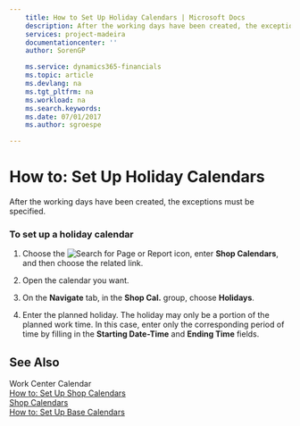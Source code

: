 ```yaml
---
    title: How to Set Up Holiday Calendars | Microsoft Docs
    description: After the working days have been created, the exceptions must be specified.
    services: project-madeira
    documentationcenter: ''
    author: SorenGP

    ms.service: dynamics365-financials
    ms.topic: article
    ms.devlang: na
    ms.tgt_pltfrm: na
    ms.workload: na
    ms.search.keywords:
    ms.date: 07/01/2017
    ms.author: sgroespe

---
```

# How to: Set Up Holiday Calendars
After the working days have been created, the exceptions must be specified.  
  
### To set up a holiday calendar  
  
1.  Choose the ![Search for Page or Report](media/ui-search/search_small.png "Search for Page or Report icon") icon, enter **Shop Calendars**, and then choose the related link.  
  
2.  Open the calendar you want.  
  
3.  On the **Navigate** tab, in the **Shop Cal.** group, choose **Holidays**.  
  
4.  Enter the planned holiday. The holiday may only be a portion of the planned work time. In this case, enter only the corresponding period of time by filling in the **Starting Date-Time** and **Ending Time** fields.  
  
## See Also  
 Work Center Calendar   
 [How to: Set Up Shop Calendars](../how-to-set-up-shop-calendars.md)   
 [Shop Calendars](../shop-calendars.md)   
 [How to: Set Up Base Calendars](../how-to-set-up-base-calendars.md)